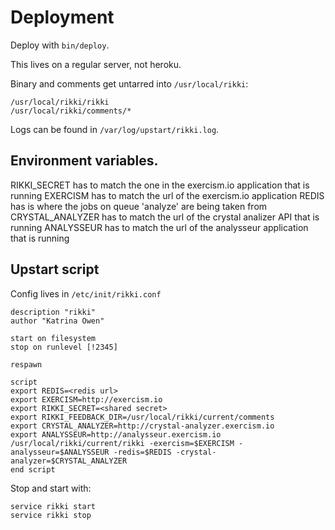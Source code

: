 # Deployment

Deploy with `bin/deploy`.

This lives on a regular server, not heroku.

Binary and comments get untarred into `/usr/local/rikki`:

```
/usr/local/rikki/rikki
/usr/local/rikki/comments/*
```

Logs can be found in `/var/log/upstart/rikki.log`.

## Environment variables.

RIKKI_SECRET has to match the one in the exercism.io application that is running
EXERCISM has to match the url of the exercism.io application
REDIS has is where the jobs on queue 'analyze' are being taken from
CRYSTAL_ANALYZER has to match the url of the crystal analizer API that is running
ANALYSSEUR has to match the url of the analysseur application that is running

## Upstart script

Config lives in `/etc/init/rikki.conf`

```
description "rikki"
author "Katrina Owen"

start on filesystem
stop on runlevel [!2345]

respawn

script
export REDIS=<redis url>
export EXERCISM=http://exercism.io
export RIKKI_SECRET=<shared secret>
export RIKKI_FEEDBACK_DIR=/usr/local/rikki/current/comments
export CRYSTAL_ANALYZER=http://crystal-analyzer.exercism.io
export ANALYSSEUR=http://analysseur.exercism.io
/usr/local/rikki/current/rikki -exercism=$EXERCISM -analysseur=$ANALYSSEUR -redis=$REDIS -crystal-analyzer=$CRYSTAL_ANALYZER
end script
```

Stop and start with:

```
service rikki start
service rikki stop
```
